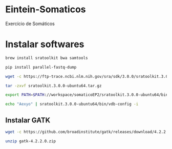# Eintein-Somaticos
Exercício de Somáticos

# Instalar softwares
``` bash
brew install sratoolkit bwa samtools
```
```bash
pip install parallel-fastq-dump
```
```bash
wget -c https://ftp-trace.ncbi.nlm.nih.gov/sra/sdk/3.0.0/sratoolkit.3.0.0-ubuntu64.tar.gz
```
```bash
tar -zxvf sratoolkit.3.0.0-ubuntu64.tar.gz
```
```bash
export PATH=$PATH://workspace/somaticoEP2/sratoolkit.3.0.0-ubuntu64/bin/
```
```bash
echo "Aexyo" | sratoolkit.3.0.0-ubuntu64/bin/vdb-config -i
```

## Instalar GATK
```bash
wget -c https://github.com/broadinstitute/gatk/releases/download/4.2.2.0/gatk-4.2.2.0.zip
```
```bash
unzip gatk-4.2.2.0.zip
```
